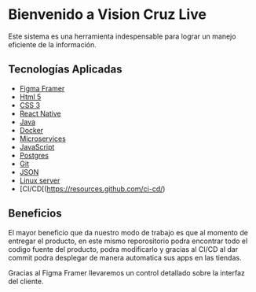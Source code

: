 # Bienvenido a Vision Cruz Live


Este sistema es una herramienta indespensable para lograr un manejo eficiente de la información.

## Tecnologías Aplicadas

- [Figma Framer](https://www.figma.com/)
- [Html 5](https://en.wikipedia.org/wiki/HTML5)
- [CSS 3](https://es.wikipedia.org/wiki/CSS)
- [React Native](https://reactnative.dev/)
- [Java](https://en.wikipedia.org/wiki/Java_(programming_language))
- [Docker](https://www.docker.com/)
- [Microservices](https://microservices.io/)
- [JavaScript](https://www.javascript.com/)
- [Postgres](https://www.postgresql.org/)
- [Git](https://git-scm.com/)
- [JSON](https://www.json.org/json-en.html)
- [Linux server](https://ubuntu.com/)
- [CI/CD[(https://resources.github.com/ci-cd/)


## Beneficios

El mayor beneficio que da nuestro modo de trabajo es que al momento de entregar el producto, en este mismo reporositorio podra encontrar todo el codigo fuente del producto, podra modificarlo y gracias al CI/CD al dar commit podra desplegar de manera automatica sus apps en las tiendas.

Gracias al Figma Framer llevaremos un control detallado sobre la interfaz del cliente.

